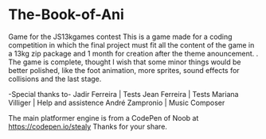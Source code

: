 # The-Book-of-Ani
Game for the JS13kgames contest
This is a game made for a coding competition in which the final project must fit all the content of the game in a 13kg zip package and 1 month for creation after the theme anouncement. .
The game is complete, thought I wish that some minor things would be better polished, like the foot animation, more sprites, sound effects for collisions and the last stage.

-Special thanks to-
Jadir Ferreira | Tests
Jean Ferreira | Tests
Mariana Villiger | Help and assistence 
André Zampronio  | Music Composer

The main platformer engine is from a CodePen of Noob at https://codepen.io/stealy
Thanks for your share.
